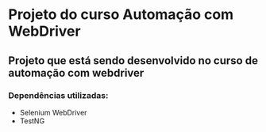 # Projeto do curso Automação com WebDriver #

## Projeto que está sendo desenvolvido no curso de automação com webdriver ##

### Dependências utilizadas: ###
* Selenium WebDriver
* TestNG

